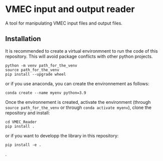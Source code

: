 # VMEC input and output reader
A tool for manipulating VMEC input files and output files.

## Installation
It is recommended to create a virtual environmnent to run the code of this repository. This will avoid package conflicts with other python projects.

```
python -m venv path_for_the_venv
source path_for_the_venv
pip install --upgrade wheel
```

or if you use anaconda, you can create the environnement as follows:

```
conda create --name myenv python=3.9
```

Once the environnement is created, activate the environment (through `source path_for_the_venv` or through `conda activate myenv`), clone the repository and install:
```
cd VMEC_Reader
pip install .
```

or if you want to developp the library in this repository:
```
pip install -e .
```
.